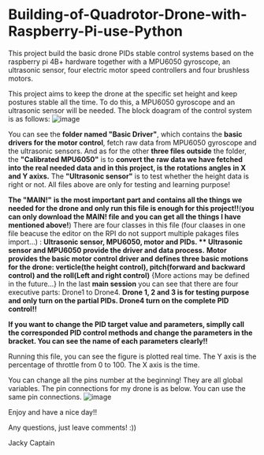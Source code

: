 # Building-of-Quadrotor-Drone-with-Raspberry-Pi-use-Python
This project build the basic drone PIDs stable control systems based on the raspberry pi 4B+ hardware together with a MPU6050 gyroscope, an ultrasonic sensor, four electric motor speed controllers and four brushless motors.


This project aims to keep the drone at the specific set height and keep postures stable all the time. To do this, a MPU6050 gyroscope and an ultrasonic sensor will be needed. The block doagram of the control system is as follows:
![image](https://user-images.githubusercontent.com/55009904/157682165-7ade7f13-b28d-413b-855a-f3f8b2df69dc.png)

You can see the **folder named "Basic Driver"**, which contains the **basic drivers for the motor control**, fetch raw data from MPU6050 gyroscope and the ultrasonic sensors. And as for the other **three files outside** the folder, the **"Calibrated MPU6050"** is to **convert the raw data we have fetched into the real needed data and in this project, is the rotations angles in X and Y axixs.** The **"Ultrasonic sensor"** is to test whether the height data is right or not. All files above are only for testing and learning purpose!

**The **"MAIN!"**** **is the most important part and contains all the things we needed for the drone and only run this file is enough for this project!!**(**you can only download the MAIN! file and you can get all the things I have mentioned above!**) There are four classes in this file (four claases in one file beacuse the editor on the RPI do not support multiple pakages files import...) : **Ultrasonic sensor, MPU6050, motor and PIDs. ** Ultrasonic sensor and MPU6050 provide the driver and data process.** **Motor provides the basic motor control driver and defines three basic motions for the drone: verticle(the height control), pitch(forward and backward control) and the roll(Left and right control)** {More actions may be defined in the future...} In the last **main session** you can see that there are four executive parts: Drone1 to Drone4. **Drone 1, 2 and 3 is for testing purpose and only turn on the partial PIDs. Drone4 turn on the complete PID control!!** 

**If you want to change the PID target value and parameters, simplly call the corresponded PID control methods and change the parameters in the bracket. You can see the name of each parameters clearly!!**

Running this file, you can see the figure is plotted real time. The Y axis is the percentage of throttle from 0 to 100. The X axis is the time.

You can change all the pins number at the beginning! They are all global variables.
The pin connections for my drone is as below. You can use the same pin connections. 
![image](https://user-images.githubusercontent.com/55009904/157687073-dcc0d62b-cf4f-4803-b776-f94a0f152ff0.png)

Enjoy and have a nice day!!

Any questions, just leave comments!  :))

Jacky Captain
